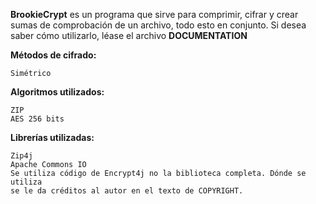 **BrookieCrypt** es un programa que sirve para comprimir, cifrar y crear sumas de comprobación de un archivo, todo esto en conjunto. Si desea saber cómo utilizarlo, léase el archivo **DOCUMENTATION**

**Métodos de cifrado:**
```
Simétrico
```

**Algoritmos utilizados:**
```
ZIP
AES 256 bits
```

**Librerías utilizadas:**
```
Zip4j
Apache Commons IO
Se utiliza código de Encrypt4j no la biblioteca completa. Dónde se utiliza
se le da créditos al autor en el texto de COPYRIGHT.
```
